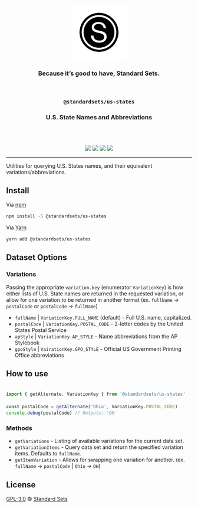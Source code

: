 <div align="center">
  <br />
  <a href="https://standardsets.com">
    <img src="../../assets/standardsets-logo.png" width="150" />
  </a>
  <h3>Because it’s good to have, Standard Sets.</h3>
  <br />
  <h3><code>@standardsets/us-states</code></h3>
  <h3>U.S. State Names and Abbreviations</h3>
  <br />
  <br />
  <p>
    <a href="https://www.pkgstats.com/pkg:@standardsets/us-states?ref=github.com" title="NPM - Version"><img src="https://img.shields.io/npm/v/@standardsets/us-states?style=flat-square" /></a>
    <a href="../../LICENSE" title="License"><img src="https://img.shields.io/npm/l/@standardsets/us-states?style=flat-square" /></a>
    <a href="https://www.pkgstats.com/pkg:@standardsets/us-states?ref=github.com" title="NPM - Downloads"><img src="https://img.shields.io/npm/dt/@standardsets/us-states?style=flat-square" /></a>
    <a href="https://twitter.com/standardsets" title="Follow @StandardSets on Twitter"><img src="https://img.shields.io/twitter/follow/standardsets?style=social" /></a>
  </p>
</div>

<hr />

Utilities for querying U.S. States names, and their equivalent variations/abbreviations.

## Install

Via [npm](https://npmjs.com/package/@standardsets/us-states)

```sh
npm install -S @standardsets/us-states
```

Via [Yarn](https://yarn.pm/@standardsets/us-states)

```sh
yarn add @standardsets/us-states
```

## Dataset Options

### Variations

Passing the appropriate `variation.key` (enumerator `VariationKey`) is how either
lists of U.S. State names are returned in the requested variation, or allow for
one variation to be returned in another format (ex. `fullName` &rarr; `postalCode`
or `postalCode` &rarr; `fullName`)

* `fullName` | `VariationKey.FULL_NAME` (default) - Full U.S. name, capitalized.
* `postalCode` | `VariationKey.POSTAL_CODE` - 2-letter codes by the United States Postal Service
* `apStyle` | `VariationKey.AP_STYLE` - Name abbreviations from the AP Stylebook
* `gpoStyle` | `VairationKey.GPO_STYLE` - Official US Government Printing Office abbreviations

## How to use

```js

import { getAlternate, VariationKey } from '@standardsets/us-states'

const postalCode = getAlternate('Ohio', VariationKey.POSTAL_CODE)
console.debug(postalCode) // Outputs: 'OH'

```

### Methods

* `getVariations` - Listing of available variations for the current data set.
* `getVariationItems` - Query data set and return the specified variation items. Defaults to `fullName`.
* `getItemVariation` - Allows for swapping one variation for another. (ex. `fullName` &rarr; `postalCode` | `Ohio` &rarr; `OH`)

## License

[GPL-3.0](../../LICENSE) © [Standard Sets](https://standardsets.com)
